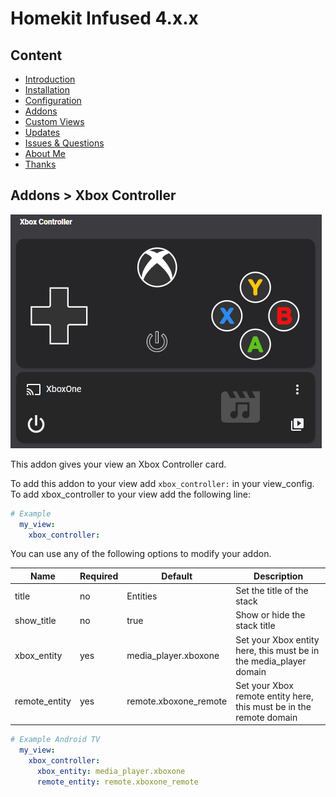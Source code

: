 # Homekit Infused 4.x.x

## Content
- [Introduction](../index.md)
- [Installation](../installation.md)
- [Configuration](../configuration.md)
- [Addons](../addons.md)
- [Custom Views](../custom_views.md)
- [Updates](../updates.md)
- [Issues & Questions](../issues.md)
- [About Me](../about.md)
- [Thanks](../thanks.md)

## Addons > Xbox Controller

![Homekit Infused](../images/xbox-controller.png)

This addon gives your view an Xbox Controller card.

To add this addon to your view add `xbox_controller:` in your view_config.
To add xbox_controller to your view add the following line:

```yaml
# Example
  my_view:
    xbox_controller:
```

You can use any of the following options to modify your addon.

| Name | Required | Default | Description |
|----------------------------------|-------------|----------------------|-----------------------------------------------------------------------------------------------------------------------------------------------------------------------------------|
| title | no | Entities | Set the title of the stack |
| show_title | no | true | Show or hide the stack title |
| xbox_entity | yes | media_player.xboxone | Set your Xbox entity here, this must be in the media_player domain |
| remote_entity | yes | remote.xboxone_remote | Set your Xbox remote entity here, this must be in the remote domain |

```yaml
# Example Android TV
  my_view:
    xbox_controller:
      xbox_entity: media_player.xboxone
      remote_entity: remote.xboxone_remote
```               